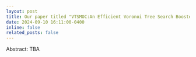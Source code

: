 ```yaml
---
layout: post
title: Our paper titled "VTSMOC:An Efficient Voronoi Tree Search Boosted Multi-objective Bayesian Optimization with Constraints for High-dimensional Analog Circuit Synthesis" has been accepted with 2024 TCAD!
date: 2024-09-10 16:11:00-0400
inline: false
related_posts: false
---
```

Abstract: TBA